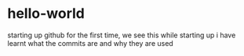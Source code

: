 # hello-world
starting up github for the first time, we see this
while starting up i have learnt what the commits are and why they are used
